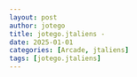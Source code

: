 ```yaml
---
layout: post
author: jotego
title: jotego.jtaliens - 
date: 2025-01-01
categories: [Arcade, jtaliens]
tags: [jotego.jtaliens]
---
```



